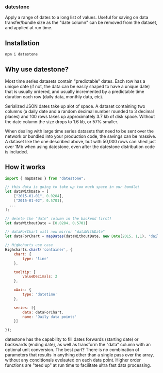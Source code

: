 ### datestone

Apply a range of dates to a long list of values. Useful for saving on data transfer/bundle size as the "date column" can be removed from the dataset, and applied at run time.

## Installation

```bash
npm i datestone
```

## Why use datestone?

Most time series datasets contain "predictable" dates. Each row has a unique date (if not, the data can be easily shaped to have a unique date) that is usually ordered, and usually incremented by a predictable time duration each row (daily data, monthly data, etc).

Serialized JSON dates take up alot of space. A dataset containing two columns (a daily date and a random decimal number rounded to 3 decimal places) and 100 rows takes up approximately 3.7 kb of disk space. Without the date column the size drops to 1.6 kb, or 57% smaller.

When dealing with large time series datasets that need to be sent over the network or bundled into your production code, the savings can be massive. A dataset like the one described above, but with 50,000 rows can shed just over 1Mb when using datestone, even after the datestone distribution code is included.

## How it works

```javascript
import { mapDates } from "datestone";

// this data is going to take up too much space in our bundle!
let dataWithDate = [
    ["2015-01-01", 0.0284],
    ["2015-01-02", 0.5701],
  ...
];

// delete the "date" column in the backend first!
let dataWithoutDate = [0.0284, 0.5701]

// dataForChart will now mirror "dataWithDate"
let dataForChart = mapDates(dataWithoutDate, new Date(2015, 1,1), "daily")

// Highcharts use case
Highcharts.chart('container', {
    chart: {
        type: 'line'
    },

    tooltip: {
        valueDecimals: 2
    },

    xAxis: {
        type: 'datetime'
    },

    series: [{
        data: dataForChart,
        name: 'Daily data points'
    }]

});
```

datestone has the capability to fill dates forwards (starting date) or backwards (ending date), as well as transform the "data" column with an optional unit conversion. The best part? There is no combination of parameters that results in anything other than a single pass over the array, without any conditionals evelauted on each data point. Higher order functions are "teed up" at run time to facilitate ultra fast data processing.
